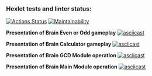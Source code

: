 ### Hexlet tests and linter status:
[![Actions Status](https://github.com/AstrellaNe/python-project-49/actions/workflows/hexlet-check.yml/badge.svg)](https://github.com/AstrellaNe/python-project-49/actions)
[![Maintainability](https://api.codeclimate.com/v1/badges/5b708b6a35bdd06dc8d4/maintainability)](https://codeclimate.com/github/AstrellaNe/python-project-49/maintainability)


**Presentation of Brain Even or Odd gameplay**
[![asciicast](https://asciinema.org/a/RRiq04vt5LzNhf46gis52RokM.svg)](https://asciinema.org/a/RRiq04vt5LzNhf46gis52RokM)

**Presentation of Brain Calculator gameplay**
[![asciicast](https://asciinema.org/a/hrZ59uKwTc9dUUhLWj7KHWHhQ.svg)](https://asciinema.org/a/hrZ59uKwTc9dUUhLWj7KHWHhQ)

**Presentation of Brain GCD Module operation**
[![asciicast](https://asciinema.org/a/pDiJAPqz7GD8lodbcdiWKDFCM.svg)](https://asciinema.org/a/pDiJAPqz7GD8lodbcdiWKDFCM)

**Presentation of Brain Main Module operation**
[![asciicast](https://asciinema.org/a/vEWonqndJBFODsPgEQn7WF1Ct.svg)](https://asciinema.org/a/vEWonqndJBFODsPgEQn7WF1Ct)